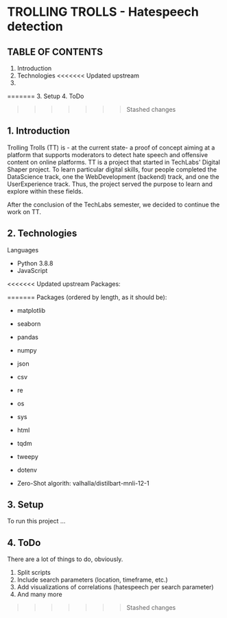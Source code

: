 # TROLLING TROLLS - Hatespeech detection

## TABLE OF CONTENTS

1. Introduction
2. Technologies
<<<<<<< Updated upstream
3.
=======
3. Setup
4. ToDo
>>>>>>> Stashed changes

## 1. Introduction

Trolling Trolls (TT) is - at the current state- a proof of concept aiming at a platform that supports moderators to detect hate speech and offensive content on online platforms.
TT is a project that started in TechLabs' Digital Shaper project. To learn particular digital skills, four people completed the DataScience track, one the WebDevelopment (backend) track, and one the UserExperience track. Thus, the project served the purpose to learn and explore within these fields.

After the conclusion of the TechLabs semester, we decided to continue the work on TT.

## 2. Technologies

Languages
- Python 3.8.8
- JavaScript

<<<<<<< Updated upstream
Packages:

=======
Packages (ordered by length, as it should be):
- matplotlib
- seaborn
- pandas
- numpy
- json
- csv
- re
- os
- sys
- html
- tqdm
- tweepy
- dotenv

- Zero-Shot algorith: valhalla/distilbart-mnli-12-1


## 3. Setup

To run this project ...


## 4. ToDo

There are a lot of things to do, obviously.

1. Split scripts
2. Include search parameters (location, timeframe, etc.)
3. Add visualizations of correlations (hatespeech per search parameter)
4. And many more
>>>>>>> Stashed changes
